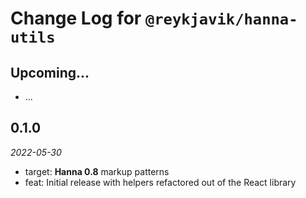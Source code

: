 # Change Log for `@reykjavik/hanna-utils`

## Upcoming...

- ... <!-- Add new lines here. -->

## 0.1.0

_2022-05-30_

- target: **Hanna 0.8** markup patterns
- feat: Initial release with helpers refactored out of the React library
